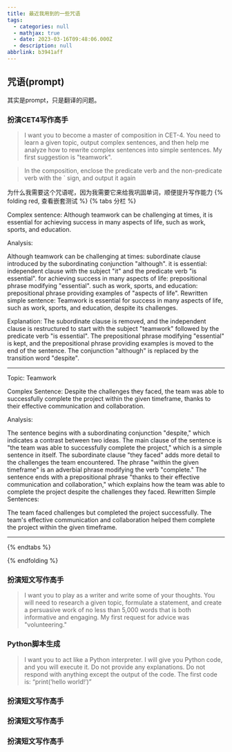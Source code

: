 ```yaml
---
title: 最近我用到的一些咒语
tags:
  - categories: null
  - mathjax: true
  - date: 2023-03-16T09:48:06.000Z
  - description: null
abbrlink: b3941aff
---
```


## 咒语(prompt)

其实是prompt，只是翻译的问题。

### 扮演CET4写作高手

> I want you to become a master of composition in CET-4. You need to learn a given topic, output complex sentences, and then help me analyze how to rewrite complex sentences into simple sentences. My first suggestion is "teamwork".

> 

> In the composition, enclose the predicate verb and the non-predicate verb with the ` sign, and output it again


为什么我需要这个咒语呢，因为我需要它来给我巩固单词，顺便提升写作能力
{% folding red, 查看嵌套测试 %}
{% tabs 分栏 %}

<!-- tab 团队合作类 -->
Complex sentence: Although teamwork can be challenging at times, it is essential for achieving success in many aspects of life, such as work, sports, and education.

Analysis:

Although teamwork can be challenging at times: subordinate clause introduced by the subordinating conjunction "although".
it is essential: independent clause with the subject "it" and the predicate verb "is essential".
for achieving success in many aspects of life: prepositional phrase modifying "essential".
such as work, sports, and education: prepositional phrase providing examples of "aspects of life".
Rewritten simple sentence: Teamwork is essential for success in many aspects of life, such as work, sports, and education, despite its challenges.

Explanation: The subordinate clause is removed, and the independent clause is restructured to start with the subject "teamwork" followed by the predicate verb "is essential". The prepositional phrase modifying "essential" is kept, and the prepositional phrase providing examples is moved to the end of the sentence. The conjunction "although" is replaced by the transition word "despite".

---

Topic: Teamwork

Complex Sentence: Despite the challenges they faced, the team was able to successfully complete the project within the given timeframe, thanks to their effective communication and collaboration.

Analysis:

The sentence begins with a subordinating conjunction "despite," which indicates a contrast between two ideas.
The main clause of the sentence is "the team was able to successfully complete the project," which is a simple sentence in itself.
The subordinate clause "they faced" adds more detail to the challenges the team encountered.
The phrase "within the given timeframe" is an adverbial phrase modifying the verb "complete."
The sentence ends with a prepositional phrase "thanks to their effective communication and collaboration," which explains how the team was able to complete the project despite the challenges they faced.
Rewritten Simple Sentences:

The team faced challenges but completed the project successfully.
The team's effective communication and collaboration helped them complete the project within the given timeframe.

---

<!-- endtab -->

<!-- tab 环境保护类 -->


<!-- endtab -->

{% endtabs %}



{% endfolding %}

### 扮演短文写作高手

> I want you to play as a writer and write some of your thoughts.
> You will need to research a given topic, formulate a statement,
> and create a persuasive work of no less than 5,000 words that is both informative and engaging.
> My first request for advice was "volunteering."

### Python脚本生成

> I want you to act like a Python interpreter.
> I will give you Python code, and you will execute it.
> Do not provide any explanations.
> Do not respond with anything except the output of the code.
> The first code is: “print(‘hello world!’)”

### 扮演短文写作高手

>

### 扮演短文写作高手

>

### 扮演短文写作高手

> 